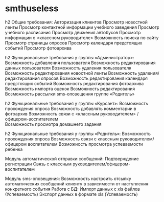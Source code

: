 # smthuseless
h2 Общие требования:
Авторизация клиентов
Просмотр новостной ленты
Просмотр контактной информации учебного заведения
Просмотр учебного расписания
Просмотр движения автобусов
Просмотр информации о <классном руководителе>
Возможность поиска по сайту
Просмотр страницы опросов
Просмотр календаря предстоящих событий
Просмотр фотоархива



h2 Функциональные требования у группы «Администратор»:
Возможность добавления пользователя
Возможность редактирования данных пользователя
Возможность удаления пользователя
Возможность редактирования новостной ленты
Возможность удаления/редактирования опросов
Возможность редактирования календаря предстоящих событий
Возможность редактирования фотоархива
Возможность импорта оценок
Возможность редактирования
Возможность рассылки sms-оповещения группе «Родитель»


h2 Функциональные требования у группы «Курсант»:
Возможность прохождения опроса
Возможность добавлять комментарии в фотоархив
Возможность связи с <классным руководителем> / офицером-воспитателем  
Возможность просмотра домашнего задания


h2 Функциональные требования у группы «Родитель»:
Возможность прохождения опроса
Возможность связи с классным руководителем/офицером воспитателем
Возможность просмотра успеваемости ребенка





Модуль автоматической отправки сообщений:
Подтверждение регистрации 
Связь с классным руководителем/офицером-воспитателем 

Модуль sms-оповещения:
Возможность настроить отсылку автоматических сообщений клиенту в зависимости от наступления конкретного события
Работа с БД:
Импорт данных с xls файлов (Успеваемость)
Экспорт данных в формате xls (Успеваемость)
